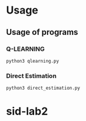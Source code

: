 # Usage

## Usage of programs


### Q-LEARNING
```
python3 qlearning.py
```

### Direct Estimation
```
python3 direct_estimation.py
```
# sid-lab2
